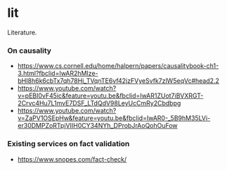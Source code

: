 # lit
Literature.

### On causality

- https://www.cs.cornell.edu/home/halpern/papers/causalitybook-ch1-3.html?fbclid=IwAR2hMIze-bHI8h6k6cbTx7qh78Hi_TVqnTE6vf42jzFVyeSvfk7zlW5eqVc#head2.2
- https://www.youtube.com/watch?v=pEBI0vF45ic&feature=youtu.be&fbclid=IwAR1ZUot7iBVXRGT-2Crvc4Hu7L1mvE7DSF_LTdQdV98LeyUcCmRy2Cbdbpg
- https://www.youtube.com/watch?v=ZaPV1OSEpHw&feature=youtu.be&fbclid=IwAR0-_5B9hM35LVi-er30DMPZoRTpjVIIH0CY34NYh_DProbJrAoQohOuFow

### Existing services on fact validation

- https://www.snopes.com/fact-check/
